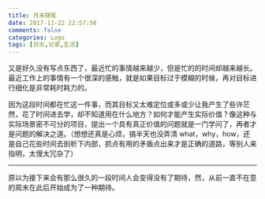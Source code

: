 ```yaml
---
title: 月末随笔
date: 2017-11-22 22:57:58
comments: false
categories: Logs
tags: [日志,记录,生活]
---
```

又是好久没有写点东西了，最近忙的事情越来越少，但是忙的的时间却越来越长。最近工作上的事情有一个很深的感触，就是如果目标过于模糊的时候，再对目标进行细化是非常耗时耗力的。  

因为这段时间都在忙这一件事，而其目标又太难定位或多或少让我产生了些许茫然，花了时间进去学，却不知道用在什么地方？如何才能产生实际价值？像这种与实际场景密不可分的项目，提出一个具有真正价值的问题就是一门学问了，再者才是问题的解决之道。（想想还真是心烦，搞半天也没弄清 what，why，how，还是自己花些时间去剖析下内部，抓点有用的矛盾点出来才是正确的道路，等别人来指明，太慢太冗杂了）  

---
原以为接下来会有那么很久的一段时间人会变得没有了期待，然，从前一直不在意的周末在此后开始成为了一种期待。  

<font color=white>

</font>  